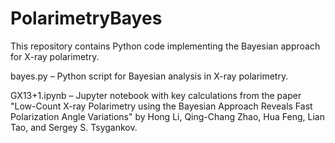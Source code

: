 # PolarimetryBayes

This repository contains Python code implementing the Bayesian approach for X-ray polarimetry.

bayes.py – Python script for Bayesian analysis in X-ray polarimetry.

GX13+1.ipynb – Jupyter notebook with key calculations from the paper "Low-Count X-ray Polarimetry using the Bayesian Approach Reveals Fast Polarization Angle Variations" by Hong Li, Qing-Chang Zhao, Hua Feng, Lian Tao, and Sergey S. Tsygankov.
